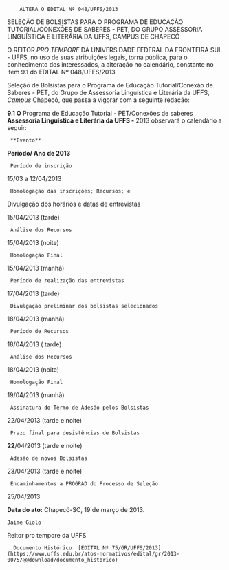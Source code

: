         ALTERA O EDITAL Nº 048/UFFS/2013  

SELEÇÃO DE BOLSISTAS PARA O PROGRAMA DE EDUCAÇÃO TUTORIAL/CONEXÕES DE SABERES - PET, DO GRUPO ASSESSORIA LINGUÍSTICA E LITERÁRIA DA UFFS, CAMPUS DE CHAPECÓ

  

  

  

 O REITOR *PRO TEMPORE* DA UNIVERSIDADE FEDERAL DA FRONTEIRA SUL - UFFS, no uso de suas atribuições legais, torna pública, para o conhecimento dos interessados, a alteração no calendário, constante no item 9.1 do EDITAL Nº 048/UFFS/2013

 Seleção de Bolsistas para o Programa de Educação Tutorial/Conexão de Saberes - PET, do Grupo de Assessoria Linguística e Literária da UFFS, *Campus* Chapecó, que passa a vigorar com a seguinte redação:

 **9.1 O** Programa de Educação Tutorial - PET/Conexões de saberes **Assessoria Linguística e Literária da UFFS -** 2013 observará o calendário a seguir:

     **Evento**

   **Período/ Ano de 2013**

     Período de inscrição

   15/03 a 12/04/2013

     Homologação das inscrições; Recursos; e

 Divulgação dos horários e datas de entrevistas

   15/04/2013 (tarde)

  

     Análise dos Recursos

   15/04/2013 (noite)

     Homologação Final

   15/04/2013 (manhã)

     Período de realização das entrevistas 

   17/04/2013 (tarde)

     Divulgação preliminar dos bolsistas selecionados

   18/04/2013 (manhã)

     Período de Recursos

   18/04/2013 ( tarde)

     Análise dos Recursos

   18/04/2013 (noite)

     Homologação Final

   19/04/2013 (manhã)

     Assinatura do Termo de Adesão pelos Bolsistas

   22/04/2013 (tarde e noite)

     Prazo final para desistências de Bolsistas

   **22**/04/2013 (tarde e noite)

     Adesão de novos Bolsistas

   23/04/2013 (tarde e noite)

     Encaminhamentos a PROGRAD do Processo de Seleção

   25/04/2013

  

      

  

   **Data do ato:** Chapecó-SC, 19 de março de 2013.   
 

    Jaime Giolo   
 Reitor pro tempore da UFFS 

      Documento Histórico  [EDITAL Nº 75/GR/UFFS/2013](https://www.uffs.edu.br/atos-normativos/edital/gr/2013-0075/@@download/documento_historico)     
      